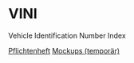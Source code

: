 # VINI
Vehicle Identification Number Index

[Pflichtenheft](https://docs.google.com/document/d/14qUSI1B63PySAALUn278eczSE2-FgaKpBV39wjuTZ_U/edit?usp=sharing)
[Mockups (temporär)](mockups.pdf)